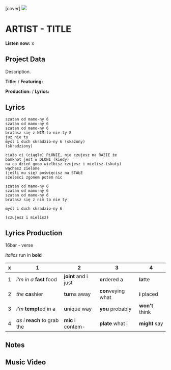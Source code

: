 [cover] ![](57175019_319474918741616_8502199518755923887_n.jpg)

# ARTIST - TITLE

**Listen now:** x

## Project Data

Description.


**Title:**  / **Featuring:** 

**Production:**  / **Lyrics:** 

## Lyrics

```
szatan od mamo-ny 6
szatan od mamo-ny 6
szatan od mamo-ny 6
bratasz się z NIM to nie ty 8
już nie ty
myśl i duch skradzio-ny 6 (skażony)
(skradziony)

ciało ci (ciągle) PŁONIE, nie czujesz na RAZIE że 
banknot jest w DŁONI (kiedy)
na co dzień gooo wielbisz czujesz i mielisz-(skuty)
wąchasz zielone
(jeśli mu się) poświęcisz na STAŁE
szeleści zgonem potem nic

szatan od mamo-ny 6
szatan od mamo-ny 6
szatan od mamo-ny 6
bratasz się z nim to nie ty

myśl i duch skradzio-ny 6

(czujesz i mielisz)

```

## Lyrics Production

16bar - verse

*italics* run in
**bold**

| x | 1 | 2 | 3 | 4 |
|---|---|---|---|---|
| 1 | *i'm in a* **fast** food | **joint** and i just  | **or**dered a  | **la**tte  |
| 2 | *the* **ca**shier | **tu**rns away  |  **con**veying what |  **i** placed |
| 3 | *i'm* **tempt**ed in a | **u**nique way  |  **you** probably |  **won't** think |
| 4 | *as i* **reach** to grab the |  **mic** i contem-  | **plate** what i | **might** say |

## Notes

## Music Video
